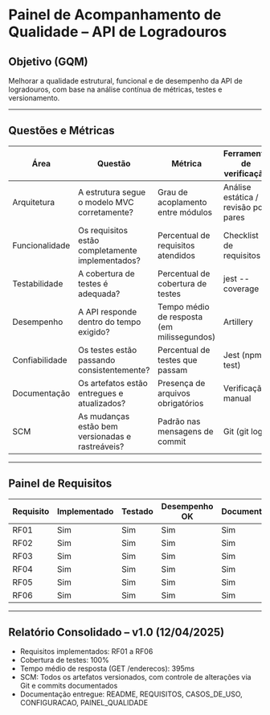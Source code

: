 # Painel de Acompanhamento de Qualidade – API de Logradouros

## Objetivo (GQM)
Melhorar a qualidade estrutural, funcional e de desempenho da API de logradouros, com base na análise contínua de métricas, testes e versionamento.

---

## Questões e Métricas

| Área               | Questão                                              | Métrica                                | Ferramenta de verificação            |
|--------------------|------------------------------------------------------|----------------------------------------|--------------------------------------|
| Arquitetura        | A estrutura segue o modelo MVC corretamente?         | Grau de acoplamento entre módulos      | Análise estática / revisão por pares |
| Funcionalidade     | Os requisitos estão completamente implementados?     | Percentual de requisitos atendidos     | Checklist de requisitos              |
| Testabilidade      | A cobertura de testes é adequada?                    | Percentual de cobertura de testes      | jest --coverage                      |
| Desempenho         | A API responde dentro do tempo exigido?              | Tempo médio de resposta (em milissegundos) | Artillery                        |
| Confiabilidade     | Os testes estão passando consistentemente?           | Percentual de testes que passam        | Jest (npm test)                      |
| Documentação       | Os artefatos estão entregues e atualizados?          | Presença de arquivos obrigatórios      | Verificação manual                   |
| SCM                | As mudanças estão bem versionadas e rastreáveis?     | Padrão nas mensagens de commit         | Git (git log)                        |

---

## Painel de Requisitos

| Requisito | Implementado | Testado | Desempenho OK | Documentado | Último Commit | Observações                        |
|-----------|--------------|---------|----------------|-------------|----------------|------------------------------------|
| RF01      | Sim          | Sim     | Sim            | Sim         | 10/abr         | -                                  |
| RF02      | Sim          | Sim     | Sim            | Sim         | 10/abr         | -                                  |
| RF03      | Sim          | Sim     | Sim            | Sim         | 11/abr         | -                                  |
| RF04      | Sim          | Sim     | Sim            | Sim         | 11/abr         | -                                  |
| RF05      | Sim          | Sim     | Sim            | Sim         | 11/abr         | -                                  |
| RF06      | Sim          | Sim     | Sim            | Sim         | 11/abr         | -                                  |

---

## Relatório Consolidado – v1.0 (12/04/2025)

- Requisitos implementados: RF01 a RF06
- Cobertura de testes: 100%
- Tempo médio de resposta (GET /enderecos): 395ms
- SCM: Todos os artefatos versionados, com controle de alterações via Git e commits documentados
- Documentação entregue: README, REQUISITOS, CASOS_DE_USO, CONFIGURACAO, PAINEL_QUALIDADE
